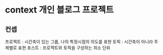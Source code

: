 # context 개인 블로그 프로젝트


## 컨셉
 프로젝트 : 시간축이 있는 그룹, 나의 특정시점의 의도를 표현
 토픽 : 시간축이 아니라 주제별로 표현
 포스트 : 프로젝트와 토픽을 구성하는 최소 단위

